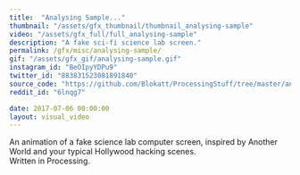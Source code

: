 ```yaml
---
title:  "Analysing Sample..."
thumbnail: "/assets/gfx_thumbnail/thumbnail_analysing-sample"
video: "/assets/gfx_full/full_analysing-sample"
description: "A fake sci-fi science lab screen."
permalink: /gfx/misc/analysing-sample/
gif: "/assets/gfx_gif/analysing-sample.gif"
instagram_id: "BeOIpyYDPu9"
twitter_id: "883831523081891840" 
source_code: "https://github.com/Blokatt/ProcessingStuff/tree/master/analysingSample" 
reddit_id: "6lnqg7"

date: 2017-07-06 00:00:00
layout: visual_video
---
```

An animation of a fake science lab computer screen, inspired by Another World and your typical Hollywood hacking scenes.   
Written in Processing.
